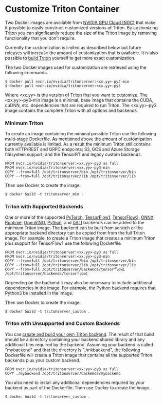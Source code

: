 <!--
# Copyright (c) 2020-2021, NVIDIA CORPORATION. All rights reserved.
#
# Redistribution and use in source and binary forms, with or without
# modification, are permitted provided that the following conditions
# are met:
#  * Redistributions of source code must retain the above copyright
#    notice, this list of conditions and the following disclaimer.
#  * Redistributions in binary form must reproduce the above copyright
#    notice, this list of conditions and the following disclaimer in the
#    documentation and/or other materials provided with the distribution.
#  * Neither the name of NVIDIA CORPORATION nor the names of its
#    contributors may be used to endorse or promote products derived
#    from this software without specific prior written permission.
#
# THIS SOFTWARE IS PROVIDED BY THE COPYRIGHT HOLDERS ``AS IS'' AND ANY
# EXPRESS OR IMPLIED WARRANTIES, INCLUDING, BUT NOT LIMITED TO, THE
# IMPLIED WARRANTIES OF MERCHANTABILITY AND FITNESS FOR A PARTICULAR
# PURPOSE ARE DISCLAIMED.  IN NO EVENT SHALL THE COPYRIGHT OWNER OR
# CONTRIBUTORS BE LIABLE FOR ANY DIRECT, INDIRECT, INCIDENTAL, SPECIAL,
# EXEMPLARY, OR CONSEQUENTIAL DAMAGES (INCLUDING, BUT NOT LIMITED TO,
# PROCUREMENT OF SUBSTITUTE GOODS OR SERVICES; LOSS OF USE, DATA, OR
# PROFITS; OR BUSINESS INTERRUPTION) HOWEVER CAUSED AND ON ANY THEORY
# OF LIABILITY, WHETHER IN CONTRACT, STRICT LIABILITY, OR TORT
# (INCLUDING NEGLIGENCE OR OTHERWISE) ARISING IN ANY WAY OUT OF THE USE
# OF THIS SOFTWARE, EVEN IF ADVISED OF THE POSSIBILITY OF SUCH DAMAGE.
-->

# Customize Triton Container

Two Docker images are available from [NVIDIA GPU Cloud
(NGC)](https://ngc.nvidia.com>) that make it possible to easily
construct customized versions of Triton. By customizing Triton you can
significantly reduce the size of the Triton image by removing
functionality that you don't require.

Currently the customization is limited as described below but future
releases will increase the amount of customization that is available.
It is also possible to [build Triton](build.md#building-triton)
yourself to get more exact customization.

The two Docker images used for customization are retrieved using the
following commands.

```
$ docker pull nvcr.io/nvidia/tritonserver:<xx.yy>-py3-min
$ docker pull nvcr.io/nvidia/tritonserver:<xx.yy>-py3
```

Where \<xx.yy\> is the version of Triton that you want to customize. The
\<xx.yy\>-py3-min image is a minimal, base image that contains the CUDA,
cuDNN, etc. dependencies that are required to run Triton. The
\<xx.yy\>-py3 image contains the complete Triton with all options and
backends.

### Minimum Triton

To create an image containing the minimal possible Triton use the
following multi-stage Dockerfile. As mentioned above the amount of
customization currently available is limited. As a result the minimum
Triton still contains both HTTP/REST and GRPC endpoints; S3, GCS and
Azure Storage filesystem support; and the TensorRT and legacy custom
backends.

```
FROM nvcr.io/nvidia/tritonserver:<xx.yy>-py3 as full
FROM nvcr.io/nvidia/tritonserver:<xx.yy>-py3-min
COPY --from=full /opt/tritonserver/bin /opt/tritonserver/bin
COPY --from=full /opt/tritonserver/lib /opt/tritonserver/lib
```

Then use Docker to create the image.

```
$ docker build -t tritonserver_min .
```

### Triton with Supported Backends

One or more of the supported
[PyTorch](https://github.com/triton-inference-server/pytorch_backend),
[TensorFlow1](https://github.com/triton-inference-server/tensorflow_backend),
[TensorFlow2](https://github.com/triton-inference-server/tensorflow_backend),
[ONNX
Runtime](https://github.com/triton-inference-server/onnxruntime_backend),
[OpenVINO](https://github.com/triton-inference-server/openvino_backend),
[Python](https://github.com/triton-inference-server/python_backend),
and [DALI](https://github.com/triton-inference-server/dali_backend)
backends can be added to the minimum Triton image. The backend can be
built from scratch or the appropriate backend directory can be copied
from from the full Triton image. For example, to create a Triton image
that creates a minimum Triton plus support for TensorFlow1 use the
following Dockerfile.

```
FROM nvcr.io/nvidia/tritonserver:<xx.yy>-py3 as full
FROM nvcr.io/nvidia/tritonserver:<xx.yy>-py3-min
COPY --from=full /opt/tritonserver/bin /opt/tritonserver/bin
COPY --from=full /opt/tritonserver/lib /opt/tritonserver/lib
COPY --from=full /opt/tritonserver/backends/tensorflow1 /opt/tritonserver/backends/tensorflow1
```

Depending on the backend it may also be necessary to include
additional dependencies in the image. For example, the Python backend
requires that Python3 be installed in the image.

Then use Docker to create the image.

```
$ docker build -t tritonserver_custom .
```

### Triton with Unsupported and Custom Backends

You can [create and build your own Triton
backend](https://github.com/triton-inference-server/backend).  The
result of that build should be a directory containing your backend
shared library and any additional files required by the
backend. Assuming your backend is called "mybackend" and that the
directory is "./mkbackend", the following Dockerfile will create a
Triton image that contains all the supported Triton backends plus your
custom backend.

```
FROM nvcr.io/nvidia/tritonserver:<xx.yy>-py3 as full
COPY ./mybackend /opt/tritonserver/backends/mybackend
```

You also need to install any additional dependencies required by your
backend as part of the Dockerfile. Then use Docker to create the
image.

```
$ docker build -t tritonserver_custom .
```
